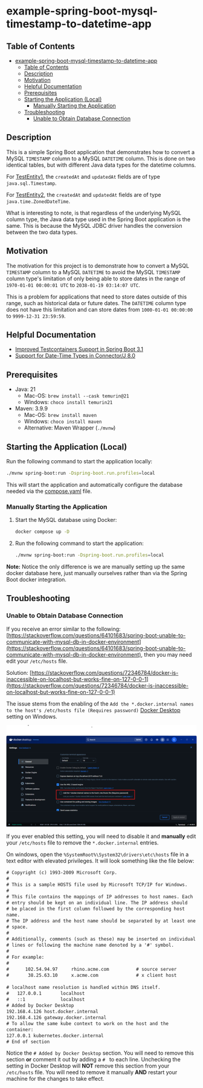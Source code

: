 # example-spring-boot-mysql-timestamp-to-datetime-app

## Table of Contents

<!-- TOC -->
* [example-spring-boot-mysql-timestamp-to-datetime-app](#example-spring-boot-mysql-timestamp-to-datetime-app)
  * [Table of Contents](#table-of-contents)
  * [Description](#description)
  * [Motivation](#motivation)
  * [Helpful Documentation](#helpful-documentation)
  * [Prerequisites](#prerequisites)
  * [Starting the Application (Local)](#starting-the-application-local)
    * [Manually Starting the Application](#manually-starting-the-application)
  * [Troubleshooting](#troubleshooting)
    * [Unable to Obtain Database Connection](#unable-to-obtain-database-connection)

<!-- TOC -->

## Description

This is a simple Spring Boot application that demonstrates how to convert a MySQL `TIMESTAMP` column to a MySQL
`DATETIME` column. This is done on two identical tables, but with different Java data types for the datetime columns.

For [TestEntity1](./src/main/java/com/mrlonis/time/entity/TestEntity1.java), the `createdAt` and `updatedAt` fields are
of type `java.sql.Timestamp`.

For [TestEntity2](./src/main/java/com/mrlonis/time/entity/TestEntity2.java), the `createdAt` and `updatedAt` fields are
of type `java.time.ZonedDateTime`.

What is interesting to note, is that regardless of the underlying MySQL column type, the Java data type used in the
Spring Boot application is the same. This is because the MySQL JDBC driver handles the conversion between the two
data types.

## Motivation

The motivation for this project is to demonstrate how to convert a MySQL `TIMESTAMP` column to a MySQL `DATETIME` to
avoid the MySQL `TIMESTAMP` column type's limitation of only being able to store dates in the range of
`1970-01-01 00:00:01 UTC` to `2038-01-19 03:14:07 UTC`.

This is a problem for applications that need to store dates outside of this range, such as historical data or future
dates. The `DATETIME` column type does not have this limitation and can store dates from `1000-01-01 00:00:00` to
`9999-12-31 23:59:59`.

## Helpful Documentation

- [Improved Testcontainers Support in Spring Boot 3.1](https://spring.io/blog/2023/06/23/improved-testcontainers-support-in-spring-boot-3-1)
- [Support for Date-Time Types in Connector/J 8.0](https://dev.mysql.com/blog-archive/support-for-date-time-types-in-connector-j-8-0/)

## Prerequisites

- Java: 21
  - Mac-OS: `brew install --cask temurin@21`
  - Windows: `choco install temurin21`
- Maven: 3.9.9
  - Mac-OS: `brew install maven`
  - Windows: `choco install maven`
  - Alternative: Maven Wrapper (`./mvnw`)

## Starting the Application (Local)

Run the following command to start the application locally:

```bash
./mvnw spring-boot:run -Dspring-boot.run.profiles=local
```

This will start the application and automatically configure the database needed via the [compose.yaml](./compose.yaml)
file.

### Manually Starting the Application

1. Start the MySQL database using Docker:

   ```bash
   docker compose up -D
   ```
2. Run the following command to start the application:

   ```bash
   ./mvnw spring-boot:run -Dspring-boot.run.profiles=local
   ```

**Note:** Notice the only difference is we are manually setting up the same docker database here, just manually
ourselves rather than via the Spring Boot docker integration.

## Troubleshooting

### Unable to Obtain Database Connection

If you receive an error similar to the
following: [https://stackoverflow.com/questions/64101683/spring-boot-unable-to-communicate-with-mysql-db-in-docker-environment](https://stackoverflow.com/questions/64101683/spring-boot-unable-to-communicate-with-mysql-db-in-docker-environment),
then you may need edit your `/etc/hosts` file.

Solution: [https://stackoverflow.com/questions/72346784/docker-is-inaccessible-on-localhost-but-works-fine-on-127-0-0-1](https://stackoverflow.com/questions/72346784/docker-is-inaccessible-on-localhost-but-works-fine-on-127-0-0-1)

The issue stems from the enabling of the
`Add the *.docker.internal names to the host's /etc/hosts file (Requires password)` [Docker Desktop](https://www.docker.com/products/docker-desktop/)
setting on Windows.

![docker-settings-windows-highlighted-setting.png](./docs/docker-settings-windows-highlighted-setting.png)

If you ever enabled this setting, you will need to disable it and **manually** edit your `/etc/hosts` file to remove the
`*.docker.internal` entries.

On windows, open the `%SystemRoot%\System32\drivers\etc\hosts` file in a text editor with elevated privileges. It will
look something like the file below:

```plain text
# Copyright (c) 1993-2009 Microsoft Corp.
#
# This is a sample HOSTS file used by Microsoft TCP/IP for Windows.
#
# This file contains the mappings of IP addresses to host names. Each
# entry should be kept on an individual line. The IP address should
# be placed in the first column followed by the corresponding host name.
# The IP address and the host name should be separated by at least one
# space.
#
# Additionally, comments (such as these) may be inserted on individual
# lines or following the machine name denoted by a '#' symbol.
#
# For example:
#
#      102.54.94.97     rhino.acme.com          # source server
#       38.25.63.10     x.acme.com              # x client host

# localhost name resolution is handled within DNS itself.
#	127.0.0.1       localhost
#	::1             localhost
# Added by Docker Desktop
192.168.4.126 host.docker.internal
192.168.4.126 gateway.docker.internal
# To allow the same kube context to work on the host and the container:
127.0.0.1 kubernetes.docker.internal
# End of section
```

Notice the `# Added by Docker Desktop` section. You will need to remove this section **or** comment it out by adding a
`# ` to each line. Unchecking the setting in Docker Desktop will **NOT** remove this section from your `/etc/hosts`
file.
You will need to remove it manually **AND** restart your machine for the changes to take effect.
